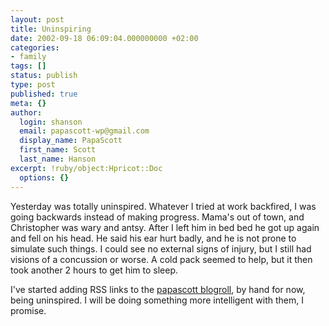 ```yaml
---
layout: post
title: Uninspiring
date: 2002-09-18 06:09:04.000000000 +02:00
categories:
- family
tags: []
status: publish
type: post
published: true
meta: {}
author:
  login: shanson
  email: papascott-wp@gmail.com
  display_name: PapaScott
  first_name: Scott
  last_name: Hanson
excerpt: !ruby/object:Hpricot::Doc
  options: {}
---
```

<p>Yesterday was totally uninspired. Whatever I tried at work backfired, I was going backwards instead of making progress. Mama's out of town, and Christopher was wary and antsy. After I left him in bed bed he got up again and fell on his head. He said his ear hurt badly, and he is not prone to simulate such things. I could see no external signs of injury, but I still had visions of a concussion or worse. A cold pack seemed to help, but it then took another 2 hours to get him to sleep. </p>
<p>I've started adding RSS links to the <a href="https://www.papascott.de/sidebar.php">papascott blogroll</a>, by hand for now, being uninspired. I will be doing something more intelligent with them,  I promise.</p>
